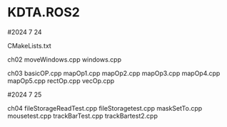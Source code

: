 # KDTA.ROS2


#2024 7 24

CMakeLists.txt 

ch02
moveWindows.cpp
windows.cpp

ch03
basicOP.cpp
mapOp1.cpp
mapOp2.cpp
mapOp3.cpp
mapOp4.cpp
mapOp5.cpp
rectOp.cpp
vecOp.cpp

#2024 7 25

ch04
fileStorageReadTest.cpp
fileStoragetest.cpp
maskSetTo.cpp
mousetest.cpp
trackBarTest.cpp
trackBartest2.cpp


